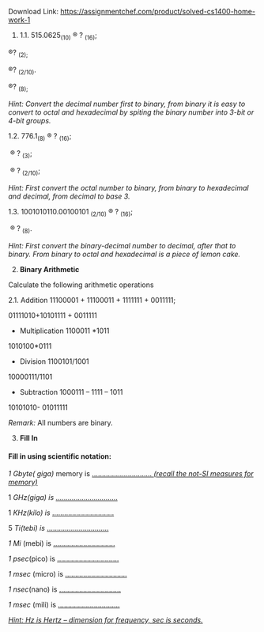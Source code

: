 Download Link: https://assignmentchef.com/product/solved-cs1400-home-work-1
<br>
<ol>

 <li>1.1.       515.0625<sub>(10)</sub> ­­® ? <sub>(16)</sub>;</li>

</ol>

®? <sub>(2);</sub>

®? <sub>(2/10)</sub>.

®? <sub>(8);</sub>

<em>Hint: Convert the decimal number first to binary, from binary it is easy to convert to octal and hexadecimal by spiting the binary number into 3-bit or 4-bit groups.</em>

<em> </em>

1.2.     776.1<sub>(8)</sub> ­­® ? <sub>(16)</sub>;

­­       ® ? <sub>(3)</sub>;

­     ®  ? <sub>(2/10)</sub>;

<em>Hint: First convert the octal number to binary, from binary to hexadecimal and decimal, from decimal to base 3.</em>

<em> </em>

1.3.      1001010110.00100101 <sub>(2/10)</sub> ®  ? <sub>(16)</sub>;

­­   ® ? <sub>(8)</sub>.

<em>Hint: First convert the binary-decimal number to decimal, after that to binary. From binary to octal and hexadecimal is a piece of lemon cake.  </em>




<ol start="2">

 <li><strong> Binary Arithmetic</strong></li>

</ol>

Calculate the following arithmetic operations

2.1. Addition 11100001 + 11100011 + 1111111 + 0011111;

01111010+10101111 + 0011111

<ul>

 <li>Multiplication 1100011 *1011</li>

</ul>

1010100*0111

<ul>

 <li>Division 1100101/1001</li>

</ul>

10000111/1101

<ul>

 <li>Subtraction 1000111 – 1111 – 1011</li>

</ul>

10101010- 01011111




<em>Remark:</em> All numbers are binary.




<ol start="3">

 <li><strong>Fill In</strong></li>

</ol>

<h4>    Fill in using scientific notation:</h4>

<em>1 Gbyte( giga)</em> memory is  <u>………………………… </u><em><u>(recall the not-SI measures for memory)</u></em>

1 <em>GHz(giga) is </em>   <u>………………………….</u>

1 <em>KHz(kilo) is </em>   <u>………………………….</u>

5 <em>Ti(tebi) is </em>   <u>………………………….</u>

<em>1 Mi</em> (mebi) is <u>………………………….</u>

<em>1  psec</em>(pico) is <u>………………………….</u>

<em>1 </em><em>m</em><em>sec </em>(micro) is <u>………………………….</u>

<em>1  nsec</em>(nano) is <u>………………………….</u>

<em>1 msec</em> (mili) is <u>………………………….</u>

<em><u>Hint: Hz is Hertz – dimension for frequency, sec is seconds.</u></em>